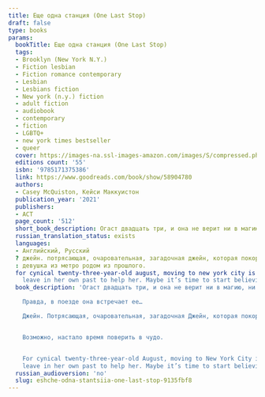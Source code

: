 ```yaml
---
title: Еще одна станция (One Last Stop)
draft: false
type: books
params:
  bookTitle: Еще одна станция (One Last Stop)
  tags:
  - Brooklyn (New York N.Y.)
  - Fiction lesbian
  - Fiction romance contemporary
  - Lesbian
  - Lesbians fiction
  - New york (n.y.) fiction
  - adult fiction
  - audiobook
  - contemporary
  - fiction
  - LGBTQ+
  - new york times bestseller
  - queer
  cover: https://images-na.ssl-images-amazon.com/images/S/compressed.photo.goodreads.com/books/1632060023i/58904780.jpg, https://images-na.ssl-images-amazon.com/images/S/compressed.photo.goodreads.com/books/1598019346i/54860443.jpg
  editions count: '55'
  isbn: '9785171375386'
  link: https://www.goodreads.com/book/show/58904780
  authors:
  - Casey McQuiston, Кейси Маккуистон
  publication_year: '2021'
  publishers:
  - АСТ
  page_count: '512'
  short_book_description: Огаст двадцать три, и она не верит ни в магию, ни в настоящую любовь. Переехав в Нью-Йорк, она понимает, что предоставлена сама себе. И этого не изменят ни посетители круглосуточной закусочной, где она работает, ни странные соседи. Ежедневная дорога на работу быстро превратилась в рутину...
  russian_translation_status: exists
  languages:
  - Английский, Русский
  ? джейн. потрясающая, очаровательная, загадочная джейн, которая покоряет ее одной улыбкой. она появляется в жизни огаст в своей кожаной куртке и спасает ее именно тогда, когда ей больше всего нужна помощь. вскоре джейн становится лучшей частью дня огаст. есть только одна проблема
  : девушка из метро родом из прошлого.
  for cynical twenty-three-year-old august, moving to new york city is supposed to prove her right: 'that things like magic and cinematic love stories don’t exist, and the only smart way to go through life is alone. She can’t imagine how waiting tables at a 24-hour pancake diner and moving in with too many weird roommates could possibly change that. And there’s certainly no chance of her subway commute being anything more than a daily trudge through boredom and electrical failures.But then, there’s this gorgeous girl on the train.Jane. Dazzling, charming, mysterious, impossible Jane. Jane with her rough edges and swoopy hair and soft smile, showing up in a leather jacket to save August’s day when she needed it most. August’s subway crush becomes the best part of her day, but pretty soon, she discovers there’s one big problem: Jane doesn’t just look like an old school punk rocker. She’s literally displaced in time from the 1970s, and August is going to have to use everything she tried to
    leave in her own past to help her. Maybe it’s time to start believing in some things, after all.Casey McQuiston’sOne Last Stopis a magical, sexy, big-hearted romance where the impossible becomes possible as August does everything in her power to save the girl lost in time.'
  book_description: 'Огаст двадцать три, и она не верит ни в магию, ни в настоящую любовь. Переехав в Нью-Йорк, она понимает, что предоставлена сама себе. И этого не изменят ни посетители круглосуточной  закусочной, где она работает, ни странные соседи. Ежедневная дорога на работу быстро превратилась в рутину.

    Правда, в поезде она встречает ее…

    Джейн. Потрясающая, очаровательная, загадочная Джейн, которая покоряет ее одной улыбкой. Она появляется в жизни Огаст в своей кожаной куртке и спасает ее именно тогда, когда ей больше всего нужна помощь. Вскоре Джейн становится лучшей частью дня Огаст. Есть только одна проблема: девушка из метро родом из прошлого.


    Возможно, настало время поверить в чудо.


    For cynical twenty-three-year-old August, moving to New York City is supposed to prove her right: that things like magic and cinematic love stories don’t exist, and the only smart way to go through life is alone. She can’t imagine how waiting tables at a 24-hour pancake diner and moving in with too many weird roommates could possibly change that. And there’s certainly no chance of her subway commute being anything more than a daily trudge through boredom and electrical failures.But then, there’s this gorgeous girl on the train.Jane. Dazzling, charming, mysterious, impossible Jane. Jane with her rough edges and swoopy hair and soft smile, showing up in a leather jacket to save August’s day when she needed it most. August’s subway crush becomes the best part of her day, but pretty soon, she discovers there’s one big problem: Jane doesn’t just look like an old school punk rocker. She’s literally displaced in time from the 1970s, and August is going to have to use everything she tried to
    leave in her own past to help her. Maybe it’s time to start believing in some things, after all.Casey McQuiston’sOne Last Stopis a magical, sexy, big-hearted romance where the impossible becomes possible as August does everything in her power to save the girl lost in time.'
  russian_audioversion: 'no'
  slug: eshche-odna-stantsiia-one-last-stop-9135fbf8
---
```

